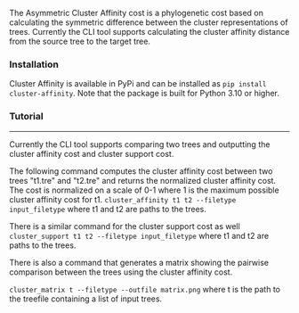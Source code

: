 The Asymmetric Cluster Affinity cost is a phylogenetic cost based on calculating the symmetric difference between the cluster representations of trees. Currently the CLI tool supports calculating the cluster affinity distance from the source tree to the target tree.


### Installation
Cluster Affinity is available in PyPi and can be installed as ``pip install cluster-affinity``. Note that the package is built for Python 3.10 or higher.


### Tutorial
---
Currently the CLI tool supports comparing two trees and outputting the cluster affinity cost and cluster support cost.

The following command computes the cluster affinity cost between two trees "t1.tre" and "t2.tre" and returns the normalized cluster affinity cost. The cost is normalized on a scale of 0-1 where 1 is the maximum possible cluster affinity cost for t1. 
``
cluster_affinity t1 t2 --filetype input_filetype
``
where t1 and t2 are paths to the trees.

There is a similar command for the cluster support cost as well 
``
cluster_support t1 t2 --filetype input_filetype
``
where t1 and t2 are paths to the trees.

There is also a command that generates a matrix showing the pairwise comparison between the trees using the cluster affinity cost.

``
cluster_matrix t --filetype --outfile matrix.png
``
where t is the path to the treefile containing a list of input trees.


